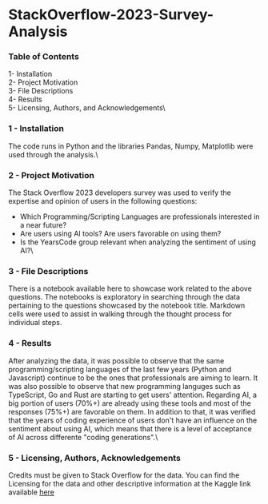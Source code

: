 # StackOverflow-2023-Survey-Analysis

### Table of Contents
1- Installation\
2- Project Motivation\
3- File Descriptions\
4- Results\
5- Licensing, Authors, and Acknowledgements\

### 1 - Installation
The code runs in Python and the libraries Pandas, Numpy, Matplotlib were used through the analysis.\

### 2 - Project Motivation
The Stack Overflow 2023 developers survey was used to verify the expertise and opinion of users in the following questions:

- Which Programming/Scripting Languages are professionals interested in a near future?
- Are users using AI tools? Are users favorable on using them?
- Is the YearsCode group relevant when analyzing the sentiment of using AI?\

### 3 - File Descriptions
There is a notebook available here to showcase work related to the above questions. The notebooks is exploratory in searching through the data pertaining to the questions showcased by the notebook title. Markdown cells were used to assist in walking through the thought process for individual steps.

### 4 - Results
After analyzing the data, it was possible to observe that the same programming/scripting languages of the last few years (Python and Javascript) continue to be the ones that professionals are aiming to learn. It was also possible to observe that new programming languges such as TypeScript, Go and Rust are starting to get users' attention.
Regarding AI, a big portion of users (70%+) are already using these tools and most of the responses (75%+) are favorable on them. In addition to that, it was verified that the years of coding experience of users don't have an influence on the sentiment about using AI, which means that there is a level of acceptance of AI across differente "coding generations".\

### 5 - Licensing, Authors, Acknowledgements
Credits must be given to Stack Overflow for the data. You can find the Licensing for the data and other descriptive information at the Kaggle link available [here](https://www.kaggle.com/datasets/stackoverflow/stack-overflow-2023-developers-survey)
